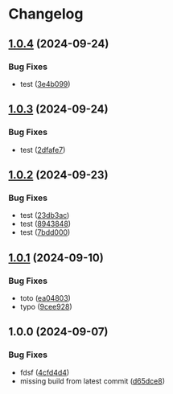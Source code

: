 # Changelog

## [1.0.4](https://github.com/ihommani/workflow-real-example/compare/frontend-v1.0.3...frontend-v1.0.4) (2024-09-24)


### Bug Fixes

* test ([3e4b099](https://github.com/ihommani/workflow-real-example/commit/3e4b09991862f7eb4d268d6cfb7c4654329e1e7f))

## [1.0.3](https://github.com/ihommani/workflow-real-example/compare/frontend-v1.0.2...frontend-v1.0.3) (2024-09-24)


### Bug Fixes

* test ([2dfafe7](https://github.com/ihommani/workflow-real-example/commit/2dfafe792d19d8ee23e6ab8f5d60d111be519663))

## [1.0.2](https://github.com/ihommani/workflow-real-example/compare/frontend-v1.0.1...frontend-v1.0.2) (2024-09-23)


### Bug Fixes

* test ([23db3ac](https://github.com/ihommani/workflow-real-example/commit/23db3ac4df57bb031f10f3b9f4db81de16b12217))
* test ([8943848](https://github.com/ihommani/workflow-real-example/commit/8943848dd494b317e88e0222cdf7f4790d5ca146))
* test ([7bdd000](https://github.com/ihommani/workflow-real-example/commit/7bdd0004c22512a3662f7b3c6d24569359884718))

## [1.0.1](https://github.com/ihommani/workflow-real-example/compare/frontend-v1.0.0...frontend-v1.0.1) (2024-09-10)


### Bug Fixes

* toto ([ea04803](https://github.com/ihommani/workflow-real-example/commit/ea04803b084bdeb69badeeda01e3f54ecc94d00c))
* typo ([9cee928](https://github.com/ihommani/workflow-real-example/commit/9cee928b5ad9335ac3166d253fc3619f678c803c))

## 1.0.0 (2024-09-07)


### Bug Fixes

* fdsf ([4cfd4d4](https://github.com/ihommani/workflow-real-example/commit/4cfd4d45f5e6458417631fcc8973de4f195ef106))
* missing build from latest commit ([d65dce8](https://github.com/ihommani/workflow-real-example/commit/d65dce8a00854d94c92058fed00e23a921eb45ad))
